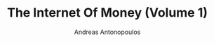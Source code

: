---
layout: books
title: The Internet Of Money (Volume 1)
subtitle: 
essential: 
categories: ['non-technical']
author: ['Andreas Antonopoulos']
excerpt: When I dove down the rabbit hole of Bitcoin in late 2013, Andreas’ YouTube talks and podcasts pulled me further in, and this book is a compilation of these entertaining and informative talks. The source videos are well worth watching, and this book is a good complement to them.
external_url: https://theinternetofmoney.info/
---